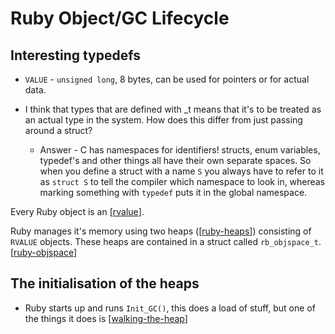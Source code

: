 # Ruby Object/GC Lifecycle

## Interesting typedefs

* `VALUE` - `unsigned long`, 8 bytes, can be used for pointers or for actual
  data.

* I think that types that are defined with _t means that it's to be treated as
  an actual type in the system. How does this differ from just passing around a
  struct?
    * Answer - C has namespaces for identifiers! structs, enum variables,
      typedef's and other things all have their own separate spaces. So when you
      define a struct with a name `S` you always have to refer to it as `struct
      S` to tell the compiler which namespace to look in, whereas marking
      something with `typedef` puts it in the global namespace.

Every Ruby object is an [[rvalue]].

Ruby manages it's memory using two heaps ([[ruby-heaps]]) consisting of `RVALUE`
objects. These heaps are contained in a struct called `rb_objspace_t`.
[[ruby-objspace]]

## The initialisation of the heaps

* Ruby starts up and runs `Init_GC()`, this does a load of stuff, but one of the
  things it does is [[walking-the-heap]]

[//begin]: # "Autogenerated link references for markdown compatibility"
[rvalue]: rvalue "Rvalue"
[ruby-heaps]: ruby-heaps "Ruby Heaps"
[ruby-objspace]: ruby-objspace "Ruby Objspace"
[walking-the-heap]: walking-the-heap "Walking the Heap"
[//end]: # "Autogenerated link references"